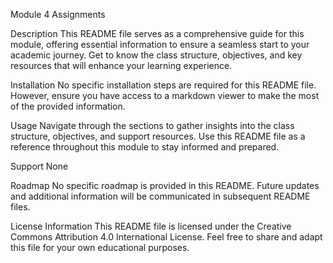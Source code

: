 Module 4 Assignments

Description
This README file serves as a comprehensive guide for this module, offering essential information to ensure a seamless start to your academic journey. Get to know the class structure, objectives, and key resources that will enhance your learning experience.

Installation
No specific installation steps are required for this README file. However, ensure you have access to a markdown viewer to make the most of the provided information.

Usage
Navigate through the sections to gather insights into the class structure, objectives, and support resources. Use this README file as a reference throughout this module to stay informed and prepared.

Support
None

Roadmap
No specific roadmap is provided in this README. Future updates and additional information will be communicated in subsequent README files.

License Information
This README file is licensed under the Creative Commons Attribution 4.0 International License. Feel free to share and adapt this file for your own educational purposes.
